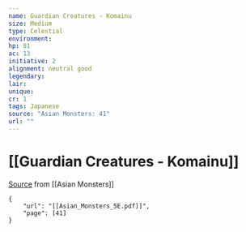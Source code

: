 ```yaml
---
name: Guardian Creatures - Komainu
size: Medium
type: Celestial
environment: 
hp: 81
ac: 13
initiative: 2
alignment: neutral good
legendary: 
lair: 
unique: 
cr: 1
tags: Japanese
source: "Asian Monsters: 41"
url: ""
---
```

# [[Guardian Creatures - Komainu]]

[Source](zotero://open-pdf/library/items/2YJ39RUI?page=41) from [[Asian Monsters]]

```pdf
{
	"url": "[[Asian_Monsters_5E.pdf]]",
	"page": [41]
}
```

